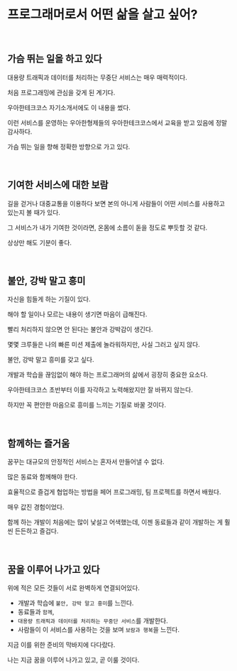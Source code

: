 # 프로그래머로서 어떤 삶을 살고 싶어?

<br/>

## 가슴 뛰는 일을 하고 있다

대용량 트래픽과 데이터를 처리하는 무중단 서비스는 매우 매력적이다.

처음 프로그래밍에 관심을 갖게 된 계기다.

우아한테크코스 자기소개서에도 이 내용을 썼다.

이런 서비스를 운영하는 우아한형제들의 우아한테크코스에서 교육을 받고 있음에 정말 감사하다.

가슴 뛰는 일을 향해 정확한 방향으로 가고 있다.

<br/>

## 기여한 서비스에 대한 보람

길을 걷거나 대중교통을 이용하다 보면 본의 아니게 사람들이 어떤 서비스를 사용하고 있는지 볼 때가 있다.

그 서비스가 내가 기여한 것이라면, 온몸에 소름이 돋을 정도로 뿌듯할 것 같다.

상상만 해도 기분이 좋다.

<br/>

## 불안, 강박 말고 흥미

자신을 힘들게 하는 기질이 있다.

해야 할 일이나 모르는 내용이 생기면 마음이 급해진다.

빨리 처리하지 않으면 안 된다는 불안과 강박감이 생긴다.

몇몇 크루들은 나의 빠른 미션 제출에 놀라워하지만, 사실 그러고 싶지 않다.

불안, 강박 말고 흥미를 갖고 싶다.

개발과 학습을 끊임없이 해야 하는 프로그래머의 삶에서 굉장히 중요한 요소다.

우아한테크코스 초반부터 이를 자각하고 노력해왔지만 잘 바뀌지 않는다.

하지만 꼭 편안한 마음으로 흥미를 느끼는 기질로 바꿀 것이다.

<br/>

## 함께하는 즐거움

꿈꾸는 대규모의 안정적인 서비스는 혼자서 만들어낼 수 없다.

많은 동료와 함께해야 한다.

효율적으로 즐겁게 협업하는 방법을 페어 프로그래밍, 팀 프로젝트를 하면서 배웠다.

매우 값진 경험이었다.

함께 하는 개발이 처음에는 많이 낯설고 어색했는데, 이젠 동료들과 같이 개발하는 게 훨씬 든든하고 즐겁다.

<br/>

## 꿈을 이루어 나가고 있다

위에 적은 모든 것들이 서로 완벽하게 연결되어있다.

- 개발과 학습에 `불안, 강박 말고 흥미`를 느낀다.
- 동료들과 `함께`,
- `대용량 트래픽과 데이터를 처리하는 무중단 서비스`를 개발한다.
- 사람들이 이 서비스를 사용하는 것을 보며 `보람과 행복`을 느낀다.

지금 이를 위한 준비의 막바지에 다다랐다.

나는 지금 꿈을 이루어 나가고 있고, 곧 이룰 것이다.
